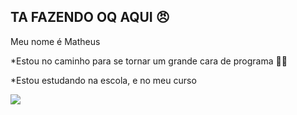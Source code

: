 ## TA FAZENDO OQ AQUI 😠

 Meu nome é Matheus 

<p>*Estou no caminho para se tornar um grande cara de programa 🤫😱
<p>*Estou estudando na escola, e no meu curso </p>


![](https://media1.tenor.com/m/MHtnl9iadvgAAAAd/rikoamv-sukuna.gif)

 
 
 </html>

